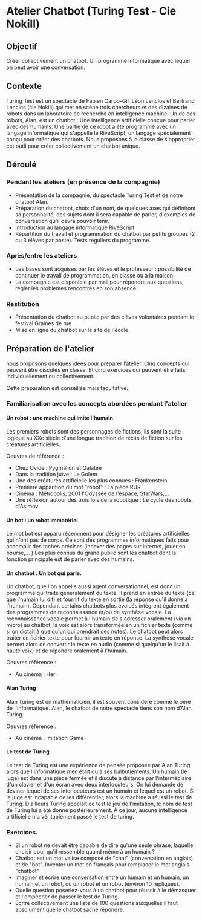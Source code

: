 Atelier Chatbot (Turing Test - Cie Nokill)
==========================================

Objectif
--------

Créer collectivement un chatbot. Un programme informatique avec lequel on peut avoir une conversation.

Contexte
--------

Turing Test est un spectacle de Fabien Carbo-Gil, Léon Lenclos et Bertrand Lenclos (cie Nokill) qui met en scène trois chercheurs et des dizaines de robots dans un laboratoire de recherche en intelligence machine. Un de ces robots, Alan, est un chatbot : Une intelligence artificielle conçue pour parler avec des humains. Une partie de ce robot a été programmé avec un langage informatique qui s'appelle le RiveScript, un langage spécialement conçu pour créer des chatbots. Nous proposons à la classe de s'approprier cet outil pour créer collectivement un chatbot unique.

Déroulé
-------

### Pendant les ateliers (en présence de la compagnie)

- Présentation de la compagnie, du spectacle Turing Test et de notre chatbot Alan.
- Préparation du chatbot, choix d'un nom, de quelques axes qui définiront sa personnalité, des sujets dont il sera capable de parler, d'exemples de conversation qu'il devra pouvoir tenir.
- Introduction au langage informatique RiveScript.
- Répartition du travail et programmation du chatbot par petits groupes (2 ou 3 élèves par poste). Tests réguliers du programme.

### Après/entre les ateliers

- Les bases sont acquises par les élèves et le professeur : possibilité de continuer le travail de programmation, en classe ou à la maison.
- La compagnie est disponible par mail pour répondre aux questions, régler les problèmes rencontrés en son absence.

### Restitution

- Présentation du chatbot au public par des élèves volontaires pendant le festival Graines de rue
- Mise en ligne du chatbot sur le site de l'école

Préparation de l'atelier
-------------------------

nous proposons quelques idées pour préparer l’atelier. Cinq concepts qui peuvent être discutés en classe. Et cinq exercices qui peuvent être faits individuellement ou collectivement.

Cette préparation est conseillée mais facultative.


### Familiarisation avec les concepts abordées pendant l'atelier

#### Un robot : une machine qui imite l'humain.

Les premiers robots sont des personnages de fictions, ils sont la suite logique au XXe siècle d'une longue tradition de récits de fiction sur les créatures artificielles.

Oeuvres de référence :

- Chez Ovide : Pygmalion et Galatée
- Dans la tradition juive : Le Golem
- Une des créatures artificielle les plus connues : Frankenstein
- Première apparition du mot "robot" : La pièce RUR
- Cinéma : Métropolis, 2001 l'Odyssée de l'espace, StarWars,...
- Une réflexion autour des trois lois de la robotique : Le cycle des robots d'Asimov 

#### Un bot : un robot immatériel.

Le mot bot est apparu récemment pour désigner les créatures artificielles qui n'ont pas de corps. Ce sont des programmes informatiques faits pour accomplir des taches précises (indexer des pages sur internet, jouer en bourse,... ) Les plus connus du grand public sont les chatbot dont la fonction principale est de parler avec des humains.

#### Un chatbot : Un bot qui parle.

Un chatbot, que l'on appelle aussi agent conversationnel, est donc un programme qui traite généralement du texte. Il prend en entrée du texte (ce que l'humain lui dit) et fournit du texte en sortie (la réponse qu'il donne à l'humain). Cependant certains chatbots plus évolués intègrent également des programmes de reconnaissance et/ou de synthèse vocale. La reconnaissance vocale permet à l'humain de s'adresser oralement (via un micro) au chatbot, la voix est alors transformée en un fichier texte (comme si on dictait à quelqu'un qui prendrait des notes). Le chatbot peut alors traiter ce fichier texte pour fournir un texte en réponse. La synthèse vocale permet alors de convertir le texte en audio (comme si quelqu'un le lisait à haute voix) et de répondre oralement à l'humain.

Oeuvres référence :

- Au cinéma : Her

#### Alan Turing

Alan Turing est un mathématicien, il est souvent considéré comme le père de l'informatique. Alan, le chatbot de notre spectacle tiens son nom d’Alan Turing.

Oeuvres référence :

- Au cinéma : Imitation Game

#### Le test de Turing

Le test de Turing est une expérience de pensée proposée par Alan Turing alors que l'informatique n'en était qu'à ses balbutiements.
Un humain (le juge) est dans une pièce fermée et il discute à distance par l'intermédiaire d'un clavier et d'un écran avec deux interlocuteurs. On lui demande de deviner lequel de ses interlocuteurs est un humain et lequel est un robot. Si le juge est incapable de les différentier, alors la machine a réussi le test de Turing. D'ailleurs Turing appelait ce test le jeu de l'imitation, le nom de test de Turing lui a été donné postérieurement.
À ce jour, aucune intelligence artificielle n'a véritablement passé le test de turing.

### Exercices.

- Si un robot ne devait être capable de dire qu'une seule phrase, laquelle choisir pour qu'il ressemble quand même à un humain ?
- Chatbot est un mot valise composé de "chat" (conversation en anglais) et de "bot". Inventer un mot en français pour remplacer le mot anglais "chatbot"
- Imaginer et écrire une conversation entre un humain et un humain, un humain et un robot, ou un robot et un robot (environ 10 répliques).
- Quelle question poseriez-vous à un chatbot pour réussir à le démasquer et l'empêcher de passer le test de Turing.
- Écrire collectivement une liste de 100 questions auxquelles il faut absolument que le chatbot sache répondre.
